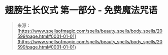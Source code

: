 <!--yml

category: 未分类

date: 2024-06-12 19:03:32

-->

# 翅膀生长仪式 第一部分 - 免费魔法咒语

> 来源：[https://www.spellsofmagic.com/spells/beauty_spells/body_spells/20599/page.html#0001-01-01](https://www.spellsofmagic.com/spells/beauty_spells/body_spells/20599/page.html#0001-01-01)
